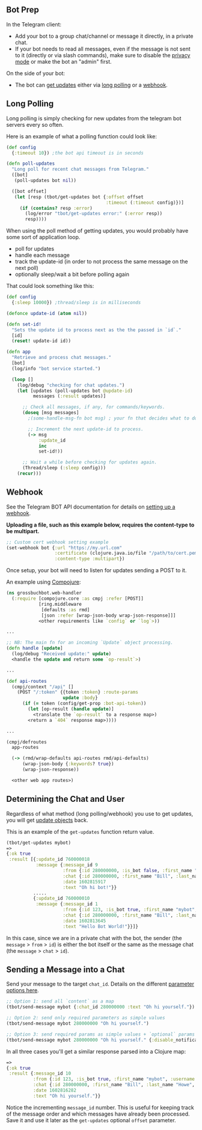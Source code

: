 ## Bot Prep

In the Telegram client:

- Add your bot to a group chat/channel or message it directly, in a private chat.
- If your bot needs to read all messages, even if the message is not sent to it (directly or via slash commands), make sure to disable the
  [privacy mode](https://core.telegram.org/bots#privacy-mode) or make the bot an "admin" first.

On the side of your bot:

- The bot can [get updates](https://core.telegram.org/bots/api/#getting-updates) either via [long polling](https://core.telegram.org/bots/api/#getupdates) or a [webhook](https://core.telegram.org/bots/api/#setwebhook).

## Long Polling

Long polling is simply checking for new updates from the telegram bot servers every so often.

Here is an example of what a polling function could look like:

```clojure
(def config
  {:timeout 10}) ;the bot api timeout is in seconds

(defn poll-updates
  "Long poll for recent chat messages from Telegram."
  ([bot]
   (poll-updates bot nil))

  ([bot offset]
   (let [resp (tbot/get-updates bot {:offset offset
                                     :timeout (:timeout config)})]
     (if (contains? resp :error)
       (log/error "tbot/get-updates error:" (:error resp))
       resp))))
```

When using the poll method of getting updates, you would probably have some sort of application loop.

* poll for updates
* handle each message
* track the update-id (in order to not process the same message on the next poll)
* optionally sleep/wait a bit before polling again

That could look something like this:

```clojure
(def config
  {:sleep 10000}) ;thread/sleep is in milliseconds

(defonce update-id (atom nil))

(defn set-id!
  "Sets the update id to process next as the the passed in `id`."
  [id]
  (reset! update-id id))

(defn app
  "Retrieve and process chat messages."
  [bot]
  (log/info "bot service started.")

  (loop []
    (log/debug "checking for chat updates.")
    (let [updates (poll-updates bot @update-id)
          messages (:result updates)]

      ;; Check all messages, if any, for commands/keywords.
      (doseq [msg messages]
        ;(some-handle-msg-fn bot msg) ; your fn that decides what to do with each message.

        ;; Increment the next update-id to process.
        (-> msg
            :update_id
            inc
            set-id!))

      ;; Wait a while before checking for updates again.
      (Thread/sleep (:sleep config)))
    (recur)))
```

## Webhook

See the Telegram BOT API documentation for details on [setting up a webhook](https://core.telegram.org/bots/api/#setwebhook).

**Uploading a file, such as this example below, requires the content-type to be multipart.**

```clojure
;; Custom cert webhook setting example
(set-webhook bot {:url "https://my.url.com"
                  :certificate (clojure.java.io/file "/path/to/cert.pem")
                  :content-type :multipart})
```

Once setup, your bot will need to listen for updates sending a POST to it.

An example using [Compojure](https://github.com/weavejester/compojure):

```clojure
(ns grossbuchbot.web-handler
  (:require [compojure.core :as cmpj :refer [POST]]
            [ring.middleware
             [defaults :as rmd]
             [json :refer [wrap-json-body wrap-json-response]]]
            <other requirements like `config` or `log`>))

...

;; NB: The main fn for an incoming `Update` object processing.
(defn handle [update]
  (log/debug "Received update:" update)
  <handle the update and return some `op-result`>)

...

(def api-routes
  (cmpj/context "/api" []
    (POST "/:token" {{token :token} :route-params
                     update :body}
      (if (= token (config/get-prop :bot-api-token))
        (let [op-result (handle update)]
          <translate the `op-result` to a response map>)
        <return a `404` response map>))))

...

(cmpj/defroutes
  app-routes

  (-> (rmd/wrap-defaults api-routes rmd/api-defaults)
      (wrap-json-body {:keywords? true})
      (wrap-json-response))

  <other web app routes>)
```

## Determining the Chat and User

Regardless of what method (long polling/webhook) you use to get updates, you will get [update objects](https://core.telegram.org/bots/api/#update) back.

This is an example of the `get-updates` function return value.

```clojure
(tbot/get-updates mybot)
=>
{:ok true
 :result [{:update_id 760000018
           :message {:message_id 9
                     :from {:id 280000000, :is_bot false, :first_name "Bill", :last_name "Howe", :username "myusername", :language_code "en"}
                     :chat {:id 280000000, :first_name "Bill", :last_name "Howe", :username "myusername", :type "private"}
                     :date 1602815917
                     :text "Oh hi bot!"}}
          .....
          {:update_id 760000010
           :message {:message_id 1
                     :from {:id 123, :is_bot true, :first_name "mybot", :username "my_roboto"}
                     :chat {:id 280000000, :first_name "Bill", :last_name "Howe", :username "myusername", :type "private"}
                     :date 1602813645
                     :text "Hello Bot World!"}}]}
```

In this case, since we are in a private chat with the bot, the sender (the `message` > `from` > `id`)
is either the bot itself or the same as the message chat (the `message` > `chat` > `id`).

## Sending a Message into a Chat

Send your message to the target `chat_id`. Details on the different [parameter options here](https://github.com/wdhowe/telegrambot-lib/wiki/Available-Functions#functions-contract).

```clojure
;; Option 1: send all `content` as a map
(tbot/send-message mybot {:chat_id 280000000 :text "Oh hi yourself."})

;; Option 2: send only required parameters as simple values
(tbot/send-message mybot 280000000 "Oh hi yourself.")

;; Option 3: send required params as simple values + `optional` params as a map
(tbot/send-message mybot 280000000 "Oh hi yourself." {:disable_notification true})
```

In all three cases you'll get a similar response parsed into a Clojure map:

```clojure
=>
{:ok true
 :result {:message_id 10
          :from {:id 123, :is_bot true, :first_name "mybot", :username "my_roboto"}
          :chat {:id 280000000, :first_name "Bill", :last_name "Howe", :username "myusername", :type "private"}
          :date 1602816282
          :text "Oh hi yourself."}}
```

Notice the incrementing `message_id` number. This is useful for keeping track of the message order and which messages
have already been processed. Save it and use it later as the `get-updates` optional `offset` parameter.